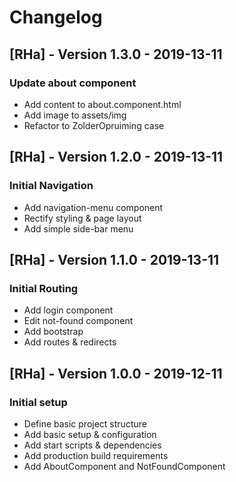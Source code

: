 # Changelog

## [RHa] - Version 1.3.0 - 2019-13-11
### Update about component
* Add content to about.component.html
* Add image to assets/img
* Refactor to ZolderOpruiming case

## [RHa] - Version 1.2.0 - 2019-13-11
### Initial Navigation
* Add navigation-menu component
* Rectify styling & page layout
* Add simple side-bar menu

## [RHa] - Version 1.1.0 - 2019-13-11
### Initial Routing
* Add login component
* Edit not-found component
* Add bootstrap 
* Add routes & redirects

## [RHa] - Version 1.0.0 - 2019-12-11
### Initial setup
* Define basic project structure
* Add basic setup & configuration
* Add start scripts & dependencies
* Add production build requirements
* Add AboutComponent and NotFoundComponent

